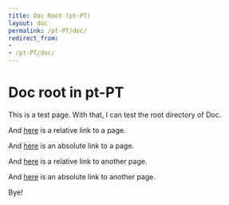 ```yaml
---
title: Doc Root (pt-PT)
layout: doc
permalink: /pt-PT/doc/
redirect_from:
- 
- /pt-PT/doc/
---
```


Doc root in pt-PT
=================

This is a test page.
With that, I can test the root directory of Doc.

And [here][aaa] is a relative link to a page.

And [here][bbb] is an absolute link to a page.

And [here][ccc] is a relative link to another page.

And [here][ddd] is an absolute link to another page.

Bye!

[aaa]: testpage1/
[bbb]: /pt-PT/doc/testpage1/
[ccc]: testpage2/
[ddd]: /pt-PT/doc/testpage2/
